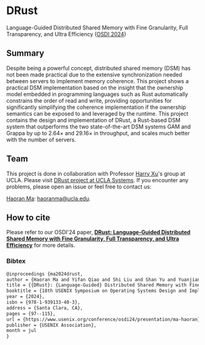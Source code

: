 # DRust
Language-Guided Distributed Shared Memory with Fine Granularity, Full Transparency, and Ultra Efficiency ([OSDI 2024](https://www.usenix.org/conference/osdi24/presentation/ma-haoran))

## Summary

Despite being a powerful concept, distributed shared memory (DSM) has not been made practical due to the extensive synchronization needed between servers to implement memory coherence. This project shows a practical DSM implementation based on the insight that the ownership model embedded in programming languages such as Rust automatically constrains the order of read and write, providing opportunities for significantly simplifying the coherence implementation if the ownership semantics can be exposed to and leveraged by the runtime. This project contains the design and implementation of DRust, a Rust-based DSM system that outperforms the two state-of-the-art DSM systems GAM and Grappa by up to 2.64× and 29.16× in throughput, and scales much better with the number of servers.

## Team
This project is done in collaboration with Professor [Harry Xu](http://web.cs.ucla.edu/~harryxu/)'s group at UCLA. Please visit [DRust project at UCLA Systems](https://github.com/uclasystem/drust). If you encounter any problems, please open an issue or feel free to contact us:

[Haoran Ma](https://www.haoranma.info/): [haoranma@ucla.edu](mailto:haoranma@ucla.edu).

## How to cite 
Please refer to our OSDI'24 paper, **[DRust: Language-Guided Distributed Shared Memory with Fine Granularity, Full Transparency, and Ultra Efficiency](https://www.usenix.org/conference/osdi24/presentation/ma-haoran)** for more details.

### Bibtex  
```txt
@inproceedings {ma2024drust,
author = {Haoran Ma and Yifan Qiao and Shi Liu and Shan Yu and Yuanjiang Ni and Qingda Lu and Jiesheng Wu and Yiying Zhang and Miryung Kim and Harry Xu},
title = {{DRust}: {Language-Guided} Distributed Shared Memory with Fine Granularity, Full Transparency, and Ultra Efficiency},
booktitle = {18th USENIX Symposium on Operating Systems Design and Implementation (OSDI 24)},
year = {2024},
isbn = {978-1-939133-40-3},
address = {Santa Clara, CA},
pages = {97--115},
url = {https://www.usenix.org/conference/osdi24/presentation/ma-haoran},
publisher = {USENIX Association},
month = jul
}
```
